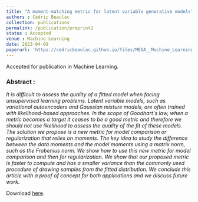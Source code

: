 ```yaml
---
title: "A moment-matching metric for latent variable generative models"
authors : Cédric Beaulac
collection: publications
permalink: /publication/preprint2
status : Accepted
venue : Machine Learning
date: 2023-04-09
paperurl: 'https://cedricbeaulac.github.io/files/MEGA__Machine_Learning__Revision.pdf'
---
```


Accepted for publication in Machine Learning.

### Abstract :

*It is difficult to assess the quality of a fitted model when facing unsupervised learning problems. Latent variable models, such as variational autoencoders and Gaussian mixture models, are often trained with likelihood-based approaches. In the scope of Goodhart's law, when a metric becomes a target it ceases to be a good metric and therefore we should not use likelihood to assess the quality of the fit of these models. The solution we propose is a new metric for model comparison or regularization that relies on moments. The key idea to study the difference between the data moments and the model moments using a matrix norm, such as the Frobenius norm. We show how to use this new metric for model comparison and then for regularization. We show that our proposed metric is faster to compute and has a smaller variance than the commonly used procedure of drawing samples from the fitted distribution. We conclude this article with a proof of concept for both applications and we discuss future work.*

Download [here](https://cedricbeaulac.github.io/files/MEGA__Machine_Learning__Revision.pdf).



